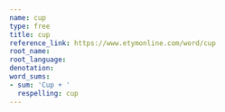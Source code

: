```yaml
---
name: cup
type: free
title: cup
reference_link: https://www.etymonline.com/word/cup
root_name: 
root_language: 
denotation: 
word_sums:
- sum: 'Cup + '
  respelling: cup
---
```

